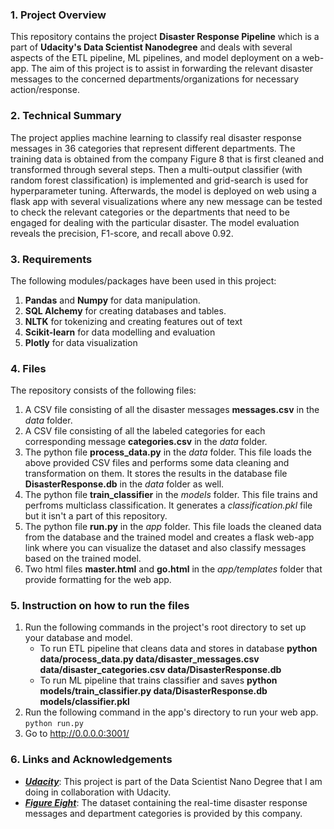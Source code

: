 ### 1. Project Overview

This repository contains the project **Disaster Response Pipeline** which is a part of **Udacity's Data Scientist Nanodegree** and deals with several aspects of the ETL pipeline, ML pipelines, and model deployment on a web-app. The aim of this project is to assist in forwarding the relevant disaster messages to the concerned departments/organizations for necessary action/response. 


### 2. Technical Summary

The project applies machine learning to classify real disaster response messages in 36 categories that represent different departments. The training data is obtained from the company Figure 8 that is first cleaned and transformed through several steps. Then a multi-output classifier (with random forest classification) is implemented and grid-search is used for hyperparameter tuning. Afterwards, the model is deployed on web using a flask app with several visualizations where any new message can be tested to check the relevant categories or the departments that need to be engaged for dealing with the particular disaster. The model evaluation reveals the precision, F1-score, and recall above 0.92.


### 3. Requirements

The following modules/packages have been used in this project:

1. **Pandas** and **Numpy** for data manipulation.
2. **SQL Alchemy** for creating databases and tables.
3. **NLTK** for tokenizing and creating features out of text
4. **Scikit-learn** for data modelling and evaluation
5. **Plotly** for data visualization


### 4. Files

The repository consists of the following files:

1. A CSV file consisting of all the disaster messages **messages.csv** in the *data* folder.
2. A CSV file consisting of all the labeled categories for each corresponding message **categories.csv** in the *data* folder.
3. The python file **process_data.py** in the *data* folder. This file loads the above provided CSV files and performs some data cleaning and transformation on them. It stores the results in the database file **DisasterResponse.db** in the *data* folder as well.
4. The python file **train_classifier** in the *models* folder. This file trains and perfroms multiclass classification. It generates a *classification.pkl* file but it isn't a part of this repository.
5. The python file **run.py** in the *app* folder. This file loads the cleaned data from the database and the trained model and creates a flask web-app link where you can visualize the dataset and also classify messages based on the trained model.
6. Two html files **master.html** and **go.html** in the *app/templates* folder that provide formatting for the web app.


### 5. Instruction on how to run the files

1. Run the following commands in the project's root directory to set up your database and model.
    - To run ETL pipeline that cleans data and stores in database
        **python data/process_data.py data/disaster_messages.csv data/disaster_categories.csv data/DisasterResponse.db**
    - To run ML pipeline that trains classifier and saves
        **python models/train_classifier.py data/DisasterResponse.db models/classifier.pkl**
2. Run the following command in the app's directory to run your web app.
    `python run.py`
3. Go to http://0.0.0.0:3001/


### 6. Links and Acknowledgements

- ***[Udacity](https://www.udacity.com)***: This project is part of the Data Scientist Nano Degree that I am doing in collaboration with Udacity.
- ***[Figure Eight](http://figure-eight.com)***: The dataset containing the real-time disaster response messages and department categories is provided by this company.

